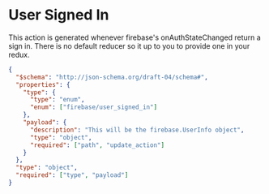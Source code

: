 # User Signed In

This action is generated whenever firebase's onAuthStateChanged return a sign in.  There is no default reducer so it up to you to provide one in your redux.

```JSON
{
  "$schema": "http://json-schema.org/draft-04/schema#",
  "properties": {
    "type": {
      "type": "enum",
      "enum": ["firebase/user_signed_in"]
    },
    "payload": {
      "description": "This will be the firebase.UserInfo object",
      "type": "object",
      "required": ["path", "update_action"]
    }
  },
  "type": "object",
  "required": ["type", "payload"]
}
```



